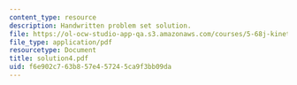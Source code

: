 ```yaml
---
content_type: resource
description: Handwritten problem set solution.
file: https://ol-ocw-studio-app-qa.s3.amazonaws.com/courses/5-68j-kinetics-of-chemical-reactions-spring-2003/f6e902c763b857e457245ca9f3bb09da_solution4.pdf
file_type: application/pdf
resourcetype: Document
title: solution4.pdf
uid: f6e902c7-63b8-57e4-5724-5ca9f3bb09da
---
```

